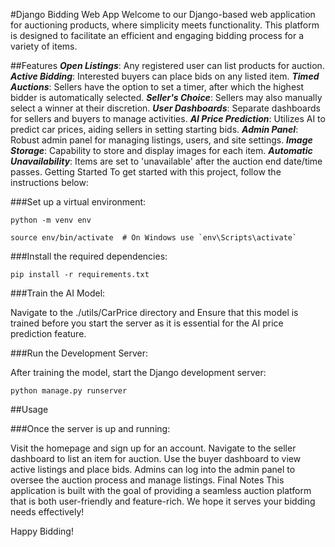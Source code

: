 #Django Bidding Web App
Welcome to our Django-based web application for auctioning products, where simplicity meets functionality. This platform is designed to facilitate an efficient and engaging bidding process for a variety of items.

##Features
***Open Listings***: Any registered user can list products for auction.
***Active Bidding***: Interested buyers can place bids on any listed item.
***Timed Auctions***: Sellers have the option to set a timer, after which the highest bidder is automatically selected.
***Seller's Choice***: Sellers may also manually select a winner at their discretion.
***User Dashboards***: Separate dashboards for sellers and buyers to manage activities.
***AI Price Prediction***: Utilizes AI to predict car prices, aiding sellers in setting starting bids.
***Admin Panel***: Robust admin panel for managing listings, users, and site settings.
***Image Storage***: Capability to store and display images for each item.
***Automatic Unavailability***: Items are set to 'unavailable' after the auction end date/time passes.
Getting Started
To get started with this project, follow the instructions below:

###Set up a virtual environment:
```
python -m venv env

source env/bin/activate  # On Windows use `env\Scripts\activate`
```

###Install the required dependencies:
```
pip install -r requirements.txt
```
###Train the AI Model:

Navigate to the ./utils/CarPrice directory and Ensure that this model is trained before you start the server as it is essential for the AI price prediction feature.

###Run the Development Server:

After training the model, start the Django development server:

```
python manage.py runserver
```
##Usage

###Once the server is up and running:

Visit the homepage and sign up for an account.
Navigate to the seller dashboard to list an item for auction.
Use the buyer dashboard to view active listings and place bids.
Admins can log into the admin panel to oversee the auction process and manage listings.
Final Notes
This application is built with the goal of providing a seamless auction platform that is both user-friendly and feature-rich. We hope it serves your bidding needs effectively!

Happy Bidding!
